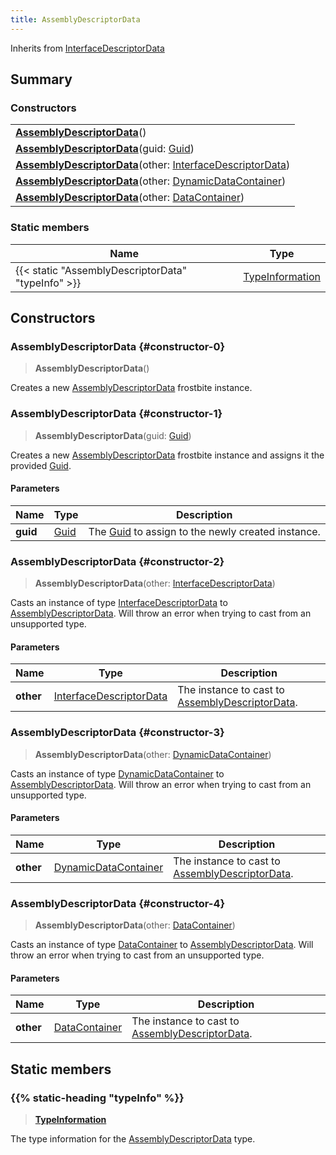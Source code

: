 ```yaml
---
title: AssemblyDescriptorData
---
```


Inherits from [InterfaceDescriptorData](/vext/ref/fb/interfacedescriptordata)

## Summary

### Constructors

|  |
| --- |
| **[AssemblyDescriptorData](#constructor-0)**() |
| **[AssemblyDescriptorData](#constructor-1)**(guid: [Guid](/vext/ref/shared/type/guid)) |
| **[AssemblyDescriptorData](#constructor-2)**(other: [InterfaceDescriptorData](/vext/ref/fb/interfacedescriptordata)) |
| **[AssemblyDescriptorData](#constructor-3)**(other: [DynamicDataContainer](/vext/ref/fb/dynamicdatacontainer)) |
| **[AssemblyDescriptorData](#constructor-4)**(other: [DataContainer](/vext/ref/shared/type/datacontainer)) |

### Static members

| Name | Type |
| ---- | ---- |
| {{< static "AssemblyDescriptorData" "typeInfo" >}} | [TypeInformation](/vext/ref/shared/type/typeinformation) |

## Constructors

### AssemblyDescriptorData {#constructor-0}

> **AssemblyDescriptorData**()

Creates a new [AssemblyDescriptorData](/vext/ref/fb/assemblydescriptordata) frostbite instance.

### AssemblyDescriptorData {#constructor-1}

> **AssemblyDescriptorData**(guid: [Guid](/vext/ref/shared/type/guid))

Creates a new [AssemblyDescriptorData](/vext/ref/fb/assemblydescriptordata) frostbite instance and assigns it the provided [Guid](/vext/ref/shared/type/guid).

#### Parameters

| Name | Type | Description |
| ---- | ---- | ----------- |
| **guid** | [Guid](/vext/ref/shared/type/guid) | The [Guid](/vext/ref/shared/type/guid) to assign to the newly created instance. |

### AssemblyDescriptorData {#constructor-2}

> **AssemblyDescriptorData**(other: [InterfaceDescriptorData](/vext/ref/fb/interfacedescriptordata))

Casts an instance of type [InterfaceDescriptorData](/vext/ref/fb/interfacedescriptordata) to [AssemblyDescriptorData](/vext/ref/fb/assemblydescriptordata). Will throw an error when trying to cast from an unsupported type.

#### Parameters

| Name | Type | Description |
| ---- | ---- | ----------- |
| **other** | [InterfaceDescriptorData](/vext/ref/fb/interfacedescriptordata) | The instance to cast to [AssemblyDescriptorData](/vext/ref/fb/assemblydescriptordata). |

### AssemblyDescriptorData {#constructor-3}

> **AssemblyDescriptorData**(other: [DynamicDataContainer](/vext/ref/fb/dynamicdatacontainer))

Casts an instance of type [DynamicDataContainer](/vext/ref/fb/dynamicdatacontainer) to [AssemblyDescriptorData](/vext/ref/fb/assemblydescriptordata). Will throw an error when trying to cast from an unsupported type.

#### Parameters

| Name | Type | Description |
| ---- | ---- | ----------- |
| **other** | [DynamicDataContainer](/vext/ref/fb/dynamicdatacontainer) | The instance to cast to [AssemblyDescriptorData](/vext/ref/fb/assemblydescriptordata). |

### AssemblyDescriptorData {#constructor-4}

> **AssemblyDescriptorData**(other: [DataContainer](/vext/ref/shared/type/datacontainer))

Casts an instance of type [DataContainer](/vext/ref/shared/type/datacontainer) to [AssemblyDescriptorData](/vext/ref/fb/assemblydescriptordata). Will throw an error when trying to cast from an unsupported type.

#### Parameters

| Name | Type | Description |
| ---- | ---- | ----------- |
| **other** | [DataContainer](/vext/ref/shared/type/datacontainer) | The instance to cast to [AssemblyDescriptorData](/vext/ref/fb/assemblydescriptordata). |

## Static members

### {{% static-heading "typeInfo" %}}

> **[TypeInformation](/vext/ref/shared/type/typeinformation)**

The type information for the [AssemblyDescriptorData](/vext/ref/fb/assemblydescriptordata) type.

